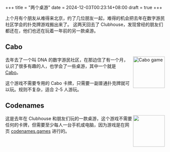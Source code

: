 +++
title = "两个桌游"
date = 2024-12-03T00:23:14+08:00
draft = true
+++

上个月有个朋友从难得来北京，约了几位朋友一起，难得的机会把去年在数字游民社区学会的扑克牌游戏搬出来了。
这两天回去了 Clubhouse，发现曾经的朋友们都还在，他们也还在玩着一年前的另一款桌游。

<!-- more -->

## Cabo

<img align="right" width="100" alt="Cabo game" src="https://upload.wikimedia.org/wikipedia/en/a/a0/Cabo_box_art.jpg" />

去年去了一个叫 DNA 的数字游民社区，在那边住了有一个月，认识了很多有趣的人，也学会了一些桌游，其中一个就是 [Cabo](<https://en.wikipedia.org/wiki/Cabo_(game)>)。

这个游戏不需要专用的 Cabo 卡牌，只需要一副普通扑克牌就可以玩。规则不复杂，适合 2-5 人游玩。

## Codenames

<img align="right" width="100" src="Codenames game" src="https://static.wikia.nocookie.net/board-games-galore/images/7/77/Codenamebox.jpg" />

这是去年在 Clubhouse 和朋友们玩的一款桌游，这个游戏不需要任何的卡牌，但需要至少每人一台手机或电脑，因为游戏是在网页 [codenames.games](https://codenames.game) 进行的。
